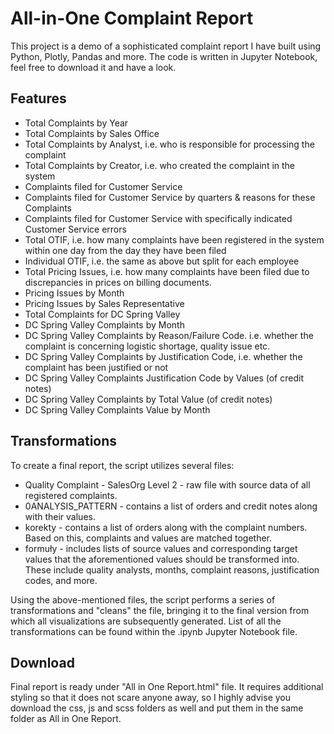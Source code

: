 
# All-in-One Complaint Report

This project is a demo of a sophisticated complaint report I have built using Python, Plotly, Pandas and more. The code is written in Jupyter Notebook, feel free to download it and have a look.


## Features

- Total Complaints by Year
- Total Complaints by Sales Office
- Total Complaints by Analyst, i.e. who is responsible for processing the complaint
- Total Complaints by Creator, i.e. who created the complaint in the system
- Complaints filed for Customer Service
- Complaints filed for Customer Service by quarters & reasons for these Complaints
- Complaints filed for Customer Service with specifically indicated Customer Service errors
- Total OTIF, i.e. how many complaints have been registered in the system within one day from the day they have been filed
- Individual OTIF, i.e. the same as above but split for each employee
- Total Pricing Issues, i.e. how many complaints have been filed due to discrepancies in prices on billing documents.
- Pricing Issues by Month
- Pricing Issues by Sales Representative
- Total Complaints for DC Spring Valley
- DC Spring Valley Complaints by Month
- DC Spring Valley Complaints by Reason/Failure Code. i.e. whether the complaint is concerning logistic shortage, quality issue etc.
- DC Spring Valley Complaints by Justification Code, i.e. whether the complaint has been justified or not
- DC Spring Valley Complaints Justification Code by Values (of credit notes)
- DC Spring Valley Complaints by Total Value (of credit notes)
- DC Spring Valley Complaints Value by Month



## Transformations

To create a final report, the script utilizes several files:

- Quality Complaint - SalesOrg Level 2 - raw file with source data of all registered complaints.
- 0ANALYSIS_PATTERN - contains a list of orders and credit notes along with their values.
- korekty - contains a list of orders along with the complaint numbers. Based on this, complaints and values are matched together.
- formuły - includes lists of source values and corresponding target values that the aforementioned values should be transformed into. These include quality analysts, months, complaint reasons, justification codes, and more.

Using the above-mentioned files, the script performs a series of transformations and "cleans" the file, bringing it to the final version from which all visualizations are subsequently generated.
List of all the transformations can be found within the .ipynb Jupyter Notebook file.


## Download

Final report is ready under "All in One Report.html" file. It requires additional styling so that it does not scare anyone away, so I highly advise you download the css, js and scss folders as well and put them in the same folder as All in One Report.

